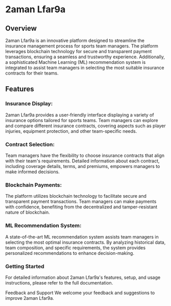 # 2aman Lfar9a
## Overview
2aman Lfar9a is an innovative platform designed to streamline the insurance management process for sports team managers. The platform leverages blockchain technology for secure and transparent payment transactions, ensuring a seamless and trustworthy experience. Additionally, a sophisticated Machine Learning (ML) recommendation system is integrated to assist team managers in selecting the most suitable insurance contracts for their teams.

## Features
### Insurance Display:

2aman Lfar9a provides a user-friendly interface displaying a variety of insurance options tailored for sports teams.
Team managers can explore and compare different insurance contracts, covering aspects such as player injuries, equipment protection, and other team-specific needs.
### Contract Selection:

Team managers have the flexibility to choose insurance contracts that align with their team's requirements.
Detailed information about each contract, including coverage details, terms, and premiums, empowers managers to make informed decisions.
### Blockchain Payments:

The platform utilizes blockchain technology to facilitate secure and transparent payment transactions.
Team managers can make payments with confidence, benefiting from the decentralized and tamper-resistant nature of blockchain.
### ML Recommendation System:

A state-of-the-art ML recommendation system assists team managers in selecting the most optimal insurance contracts.
By analyzing historical data, team composition, and specific requirements, the system provides personalized recommendations to enhance decision-making.
### Getting Started
For detailed information about 2aman Lfar9a's features, setup, and usage instructions, please refer to the full documentation.

Feedback and Support
We welcome your feedback and suggestions to improve 2aman Lfar9a.
